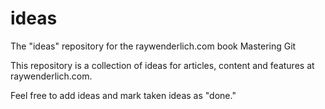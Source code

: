 # ideas
The "ideas" repository for the raywenderlich.com book Mastering Git

This repository is a collection of ideas for articles, content and features at raywenderlich.com.

Feel free to add ideas and mark taken ideas as "done."
